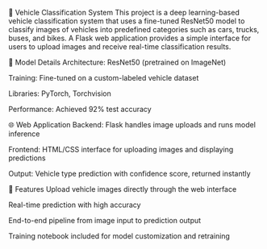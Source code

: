 🚗 Vehicle Classification System
This project is a deep learning-based vehicle classification system that uses a fine-tuned ResNet50 model to classify images of vehicles into predefined categories such as cars, trucks, buses, and bikes. A Flask web application provides a simple interface for users to upload images and receive real-time classification results.

🧠 Model Details
Architecture: ResNet50 (pretrained on ImageNet)

Training: Fine-tuned on a custom-labeled vehicle dataset

Libraries: PyTorch, Torchvision

Performance: Achieved 92% test accuracy

🌐 Web Application
Backend: Flask handles image uploads and runs model inference

Frontend: HTML/CSS interface for uploading images and displaying predictions

Output: Vehicle type prediction with confidence score, returned instantly

🔧 Features
Upload vehicle images directly through the web interface

Real-time prediction with high accuracy

End-to-end pipeline from image input to prediction output

Training notebook included for model customization and retraining
